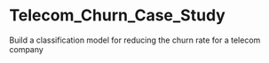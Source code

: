 # Telecom_Churn_Case_Study
Build a classification model for reducing the churn rate for a telecom company
